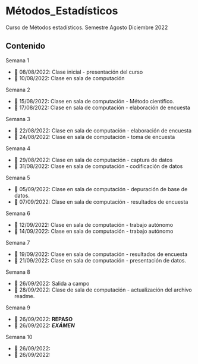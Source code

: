 # Métodos_Estadísticos
Curso de Métodos estadísticos. Semestre Agosto Diciembre 2022

## Contenido

Semana 1

+ :round_pushpin: 08/08/2022: Clase inicial - presentación del curso
+ :round_pushpin: 10/08/2022: Clase en sala de computación

Semana 2

+ :round_pushpin: 15/08/2022: Clase en sala de computación - Método científico.
+ :round_pushpin: 17/08/2022: Clase en sala de computación - elaboración de encuesta

Semana 3

+ :round_pushpin: 22/08/2022: Clase en sala de computación - elaboración de encuesta
+ :round_pushpin: 24/08/2022: Clase en sala de computación - toma de encuesta 

Semana 4

+ :round_pushpin: 29/08/2022: Clase en sala de computación - captura de datos
+ :round_pushpin: 31/08/2022: Clase en sala de computación - codificación de datos

Semana 5

+ :round_pushpin: 05/09/2022: Clase en sala de computación - depuración de base de datos.
+ :round_pushpin: 07/09/2022: Clase en sala de computación - resultados de encuesta

Semana 6

+ :round_pushpin: 12/09/2022: Clase en sala de computación - trabajo autónomo
+ :round_pushpin: 14/09/2022: Clase en sala de computación - trabajo autónomo

Semana 7

+ :round_pushpin: 19/09/2022: Clase en sala de computación - resultados de encuesta
+ :round_pushpin: 21/09/2022: Clase en sala de computación - presentación de datos.

Semana 8

+ :round_pushpin: 26/09/2022: Salida a campo
+ :round_pushpin: 28/09/2022: Clase de sala de computación - actualización del archivo readme.

Semana 9

+ :round_pushpin: 26/09/2022: **REPASO**
+ :round_pushpin: 26/09/2022: **_EXÁMEN_**

Semana 10

+ :round_pushpin: 26/09/2022:
+ :round_pushpin: 26/09/2022:
